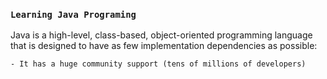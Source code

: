 ### `Learning Java Programing`

Java is a high-level, class-based, object-oriented programming language that is designed to have as few implementation dependencies as possible:

	
	- It has a huge community support (tens of millions of developers)
	
